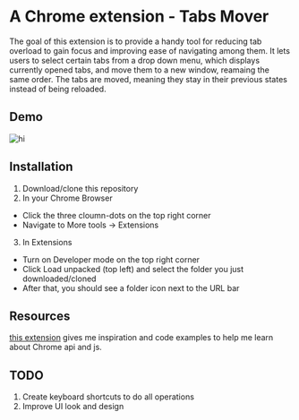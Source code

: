 # A Chrome extension - Tabs Mover
The goal of this extension is to provide a handy tool for reducing tab overload to gain focus and improving ease of navigating among them.
It lets users to select certain tabs from a drop down menu, which displays currently opened tabs, and move them to a new window, reamaing the same order. The tabs
are moved, meaning they stay in their previous states instead of being reloaded.
## Demo
![hi](demo.gif)

## Installation
1. Download/clone this repository
2. In your Chrome Browser
  * Click the three cloumn-dots on the top right corner
  * Navigate to More tools -> Extensions
3. In Extensions
  * Turn on Developer mode on the top right corner
  * Click Load unpacked (top left) and select the folder you just downloaded/cloned
  * After that, you should see a folder icon next to the URL bar
## Resources
[this extension](https://github.com/ardcore/chrome-better-bookmark) gives me inspiration and code examples to help me learn about Chrome api and js.
## TODO
1. Create keyboard shortcuts to do all operations
2. Improve UI look and design
